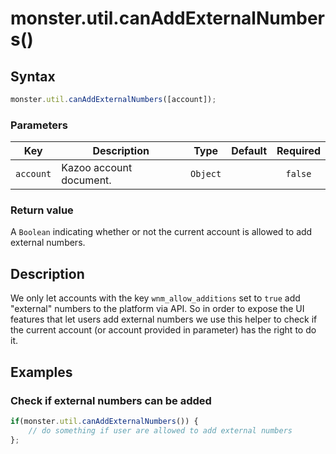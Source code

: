 # monster.util.canAddExternalNumbers()

## Syntax
```javascript
monster.util.canAddExternalNumbers([account]);
```

### Parameters
Key | Description | Type | Default | Required
:-: | --- | :-: | :-: | :-:
`account` | Kazoo account document. | `Object` | | `false`

### Return value
A `Boolean` indicating whether or not the current account is allowed to add external numbers.

## Description
We only let accounts with the key `wnm_allow_additions` set to `true` add "external" numbers to the platform via API. So in order to expose the UI features that let users add external numbers we use this helper to check if the current account (or account provided in parameter) has the right to do it.

## Examples
### Check if external numbers can be added
```javascript
if(monster.util.canAddExternalNumbers()) {
	// do something if user are allowed to add external numbers
};
```
